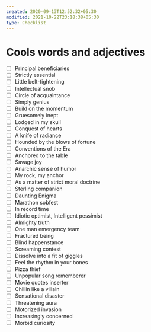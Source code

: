 ```yaml
---
created: 2020-09-13T12:52:32+05:30
modified: 2021-10-22T23:18:38+05:30
type: Checklist
---
```


# Cools words and adjectives

- [ ] Principal beneficiaries
- [ ] Strictly essential
- [ ] Little belt-tightening
- [ ] Intellectual snob
- [ ] Circle of acquaintance
- [ ] Simply genius
- [ ] Build on the momentum
- [ ] Gruesomely inept
- [ ] Lodged in my skull
- [ ] Conquest of hearts
- [ ] A knife of radiance
- [ ] Hounded by the blows of fortune
- [ ] Conventions of the Era
- [ ] Anchored to the table
- [ ] Savage joy
- [ ] Anarchic sense of humor
- [ ] My rock, my anchor
- [ ] As a matter of strict moral doctrine
- [ ] Sterling companion
- [ ] Daunting Enigma
- [ ] Marathon sobfest
- [ ] In record time
- [ ] Idiotic optimist, Intelligent pessimist
- [ ] Almighty truth
- [ ] One man emergency team
- [ ] Fractured being
- [ ] Blind happenstance
- [ ] Screaming contest
- [ ] Dissolve into a fit of giggles
- [ ] Feel the rhythm in your bones
- [ ] Pizza thief
- [ ] Unpopular song rememberer
- [ ] Movie quotes inserter
- [ ] Chillin like a villain
- [ ] Sensational disaster
- [ ] Threatening aura
- [ ] Motorized invasion
- [ ] Increasingly concerned
- [ ] Morbid curiosity

